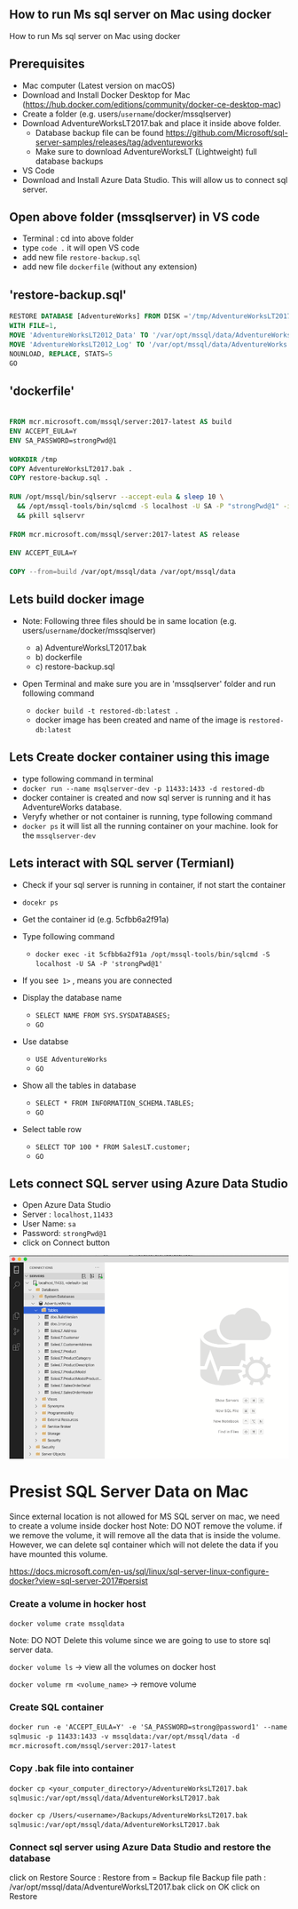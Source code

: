 ## How to run Ms sql server on Mac using docker 
How to run Ms sql server on Mac using docker 

## Prerequisites
  - Mac computer (Latest version on macOS)
  - Download and Install Docker Desktop for Mac (https://hub.docker.com/editions/community/docker-ce-desktop-mac)
  - Create a folder (e.g. users/`username`/docker/mssqlserver)
  - Download AdventureWorksLT2017.bak and place it inside above folder.
    - Database backup file can be found https://github.com/Microsoft/sql-server-samples/releases/tag/adventureworks
    - Make sure to download AdventureWorksLT (Lightweight) full database backups
  - VS Code
  - Download and Install Azure Data Studio. This will allow us to connect sql server.

## Open above folder (mssqlserver) in VS code
  - Terminal : cd into above folder
  - type `code .` it will open VS code
  - add new file `restore-backup.sql`
  - add new file `dockerfile` (without any extension)


## 'restore-backup.sql'
```SQL
RESTORE DATABASE [AdventureWorks] FROM DISK ='/tmp/AdventureWorksLT2017.bak'
WITH FILE=1,
MOVE 'AdventureWorksLT2012_Data' TO '/var/opt/mssql/data/AdventureWorks.mdf',
MOVE 'AdventureWorksLT2012_Log' TO '/var/opt/mssql/data/AdventureWorks.ldf',
NOUNLOAD, REPLACE, STATS=5
GO
```

## 'dockerfile'
```dockerfile

FROM mcr.microsoft.com/mssql/server:2017-latest AS build
ENV ACCEPT_EULA=Y
ENV SA_PASSWORD=strongPwd@1

WORKDIR /tmp
COPY AdventureWorksLT2017.bak .
COPY restore-backup.sql .

RUN /opt/mssql/bin/sqlservr --accept-eula & sleep 10 \
  && /opt/mssql-tools/bin/sqlcmd -S localhost -U SA -P "strongPwd@1" -i /tmp/restore-backup.sql \
  && pkill sqlservr

FROM mcr.microsoft.com/mssql/server:2017-latest AS release

ENV ACCEPT_EULA=Y

COPY --from=build /var/opt/mssql/data /var/opt/mssql/data


```

## Lets build docker image
  - Note: Following three files should be in same location (e.g. users/`username`/docker/mssqlserver)
    - a) AdventureWorksLT2017.bak
    - b) dockerfile
    - c) restore-backup.sql
 
 - Open Terminal and make sure you are in 'mssqlserver' folder and run following command
 
   - `docker build -t restored-db:latest .`
   - docker image has been created and name of the image is `restored-db:latest`

## Lets Create docker container using this image

  - type following command in terminal
  - `docker run --name msqlserver-dev -p 11433:1433 -d restored-db`
  - docker container is created and now sql server is running and it has AdventureWorks database.
  - Veryfy whether or not container is running, type following command
  - `docker ps` it will list all the running container on your machine. look for the `mssqlserver-dev`

  
## Lets interact with SQL server (Termianl)

  - Check if your sql server is running in container, if not start the container
  - `docekr ps`
  - Get the container id (e.g. 5cfbb6a2f91a)
  - Type following command
    - `docker exec -it 5cfbb6a2f91a /opt/mssql-tools/bin/sqlcmd -S localhost -U SA -P 'strongPwd@1'`
  - If you see` 1>` , means you are connected
  
  - Display the database name
    - `SELECT NAME FROM SYS.SYSDATABASES;` <press enter>
    - `GO` <press enter>

  - Use databse
    - `USE AdventureWorks`
    - `GO`
  - Show all the tables in database
    - `SELECT * FROM INFORMATION_SCHEMA.TABLES;`
    - `GO`
    
  - Select table row
    - `SELECT TOP 100 * FROM SalesLT.customer;`
    - `GO`

 
  
## Lets connect SQL server using Azure Data Studio
  - Open Azure Data Studio
  - Server : `localhost,11433`
  - User Name: `sa`
  - Password: `strongPwd@1`
  - click on Connect button
 
 
 
<img src="azure_data_studio.png" width="700">
  
# Presist SQL Server Data on Mac

Since external location is not allowed for MS SQL server on mac, we need to create a volume inside docker host
Note: DO NOT remove the volume. if we remove the volume, it will remove all the data that is inside the volume. However, we can delete sql container which will not delete the data if you have mounted this volume.

https://docs.microsoft.com/en-us/sql/linux/sql-server-linux-configure-docker?view=sql-server-2017#persist

### Create a volume in hocker host

`docker volume crate mssqldata`

Note: DO NOT Delete this volume since we are going to use to store sql server data.

`docker volume ls` -> view all the volumes on docker host

`docker volume rm <volume_name>` -> remove volume

### Create SQL container 

`docker run -e 'ACCEPT_EULA=Y' -e 'SA_PASSWORD=strong@password1' --name sqlmusic -p 11433:1433 -v mssqldata:/var/opt/mssql/data -d mcr.microsoft.com/mssql/server:2017-latest`

### Copy .bak file into container


`docker cp <your_computer_directory>/AdventureWorksLT2017.bak sqlmusic:/var/opt/mssql/data/AdventureWorksLT2017.bak`


`docker cp /Users/<username>/Backups/AdventureWorksLT2017.bak sqlmusic:/var/opt/mssql/data/AdventureWorksLT2017.bak`

### Connect sql server using Azure Data Studio and restore the database
   click on Restore 
   Source : Restore from = Backup file
   Backup file path : /var/opt/mssql/data/AdventureWorksLT2017.bak
   click on OK
   click on Restore
   



